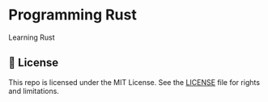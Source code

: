 # Programming Rust

Learning Rust

## 📄 License

This repo is licensed under the MIT License. See the [LICENSE](LICENSE.md) file for rights and limitations.
